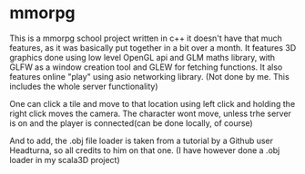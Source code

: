 # mmorpg
This is a mmorpg school project written in c++ it doesn't have that much features, as it was basically put together in a bit over a month.
It features 3D graphics done using low level OpenGL api and GLM maths library, with GLFW as a window creation tool and GLEW for fetching functions. 
It also features online "play" using asio networking library. (Not done by me. This includes the whole server functionality)

One can click a tile and move to that location using left click and holding the right click moves the camera. The character wont move, unless trhe server is on and the player is connected(can be done locally, of course)

And to add, the .obj file loader is taken from a tutorial by a Github user Headturna, so all credits to him on that one. (I have however done a .obj loader in my scala3D project)
